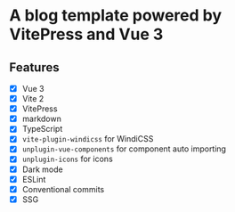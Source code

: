 # A blog template powered by VitePress and Vue 3

## Features

- [x] Vue 3
- [x] Vite 2
- [x] VitePress
- [x] markdown
- [x] TypeScript
- [x] `vite-plugin-windicss` for WindiCSS
- [x] `unplugin-vue-components` for component auto importing
- [x] `unplugin-icons` for icons
- [x] Dark mode
- [x] ESLint
- [x] Conventional commits
- [x] SSG
